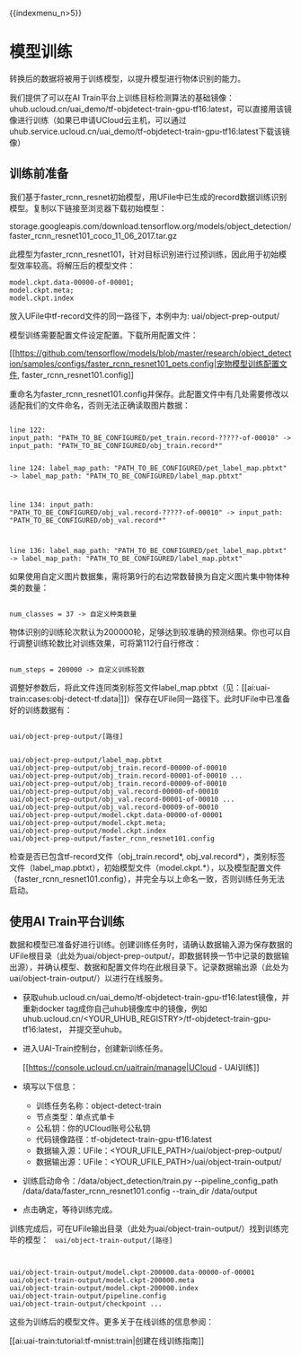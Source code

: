 {{indexmenu_n>5}}

# 模型训练
转换后的数据将被用于训练模型，以提升模型进行物体识别的能力。

我们提供了可以在AI Train平台上训练目标检测算法的基础镜像：uhub.ucloud.cn/uai\_demo/tf-objdetect-train-gpu-tf16:latest，可以直接用该镜像进行训练（如果已申请UCloud云主机，可以通过uhub.service.ucloud.cn/uai\_demo/tf-objdetect-train-gpu-tf16:latest下载该镜像）

## 训练前准备
我们基于faster\_rcnn\_resnet初始模型，用UFile中已生成的record数据训练识别模型。复制以下链接至浏览器下载初始模型：

storage.googleapis.com/download.tensorflow.org/models/object\_detection/faster\_rcnn\_resnet101\_coco\_11\_06\_2017.tar.gz

此模型为faster\_rcnn\_resnet101，针对目标识别进行过预训练，因此用于初始模型效率较高。将解压后的模型文件：

	model.ckpt.data-00000-of-00001; 
	model.ckpt.meta; 
	model.ckpt.index

放入UFile中tf-record文件的同一路径下，本例中为: uai/object-prep-output/

模型训练需要配置文件设定配置。下载所用配置文件：

[[https://github.com/tensorflow/models/blob/master/research/object_detection/samples/configs/faster_rcnn_resnet101_pets.config|宠物模型训练配置文件, faster_rcnn_resnet101.config]]

重命名为faster\_rcnn\_resnet101.config并保存。此配置文件中有几处需要修改以适配我们的文件命名，否则无法正确读取图片数据：

<code>
line 122:
input_path: "PATH_TO_BE_CONFIGURED/pet_train.record-?????-of-00010" -> input_path: "PATH_TO_BE_CONFIGURED/obj_train.record*"

line 124:
label_map_path: "PATH_TO_BE_CONFIGURED/pet_label_map.pbtxt" -> label_map_path: "PATH_TO_BE_CONFIGURED/label_map.pbtxt"

line 134:
input_path: "PATH_TO_BE_CONFIGURED/obj_val.record-?????-of-00010" -> input_path: "PATH_TO_BE_CONFIGURED/obj_val.record*"

line 136:
label_map_path: "PATH_TO_BE_CONFIGURED/pet_label_map.pbtxt" -> label_map_path: "PATH_TO_BE_CONFIGURED/label_map.pbtxt"
</code>

如果使用自定义图片数据集，需将第9行的右边常数替换为自定义图片集中物体种类的数量：

<code>
num_classes = 37 -> 自定义种类数量
</code>

物体识别的训练轮次默认为200000轮，足够达到较准确的预测结果。你也可以自行调整训练轮数比对训练效果，可将第112行自行修改：

<code>
num_steps = 200000 -> 自定义训练轮数
</code>

调整好参数后，将此文件连同类别标签文件label_map.pbtxt（见：[[ai:uai-train:cases:obj-detect-tf:data|]]）保存在UFile同一路径下。此时UFile中已准备好的训练数据有：

<code>
uai/object-prep-output/[路径]

uai/object-prep-output/label_map.pbtxt
uai/object-prep-output/obj_train.record-00000-of-00010
uai/object-prep-output/obj_train.record-00001-of-00010
...
uai/object-prep-output/obj_train.record-00009-of-00010
uai/object-prep-output/obj_val.record-00000-of-00010
uai/object-prep-output/obj_val.record-00001-of-00010
...
uai/object-prep-output/obj_val.record-00009-of-00010
uai/object-prep-output/model.ckpt.data-00000-of-00001
uai/object-prep-output/model.ckpt.meta; 
uai/object-prep-output/model.ckpt.index
uai/object-prep-output/faster_rcnn_resnet101.config
</code>

检查是否已包含tf-record文件（obj\_train.record\*, obj\_val.record\*），类别标签文件（label\_map.pbtxt），初始模型文件（model.ckpt.*），以及模型配置文件（faster\_rcnn\_resnet101.config），并完全与以上命名一致，否则训练任务无法启动。

## 使用AI Train平台训练
数据和模型已准备好进行训练。创建训练任务时，请确认数据输入源为保存数据的UFile根目录（此处为uai/object-prep-output/，即数据转换一节中记录的数据输出源），并确认模型、数据和配置文件均在此根目录下。记录数据输出源（此处为uai/object-train-output/）以进行在线服务。

  - 获取uhub.ucloud.cn/uai\_demo/tf-objdetect-train-gpu-tf16:latest镜像，并重新docker tag成你自己uhub镜像库中的镜像，例如uhub.ucloud.cn/<YOUR\_UHUB\_REGISTRY>/tf-objdetect-train-gpu-tf16:latest， 并提交至uhub。
  - 进入UAI-Train控制台，创建新训练任务。

	[[https://console.ucloud.cn/uaitrain/manage|UCloud - UAI训练]]

  - 填写以下信息：
    *   训练任务名称：object-detect-train
    *   节点类型：单点式单卡
    *   公私钥：你的UCloud账号公私钥
    *   代码镜像路径：tf-objdetect-train-gpu-tf16:latest
    *   数据输入源：UFile：<YOUR\_UFILE\_PATH>/uai/object-prep-output/
    *   数据输出源：UFile：<YOUR\_UFILE\_PATH>/uai/object-train-output/
  - 训练启动命令：/data/object\_detection/train.py \--pipeline\_config\_path /data/data/faster\_rcnn\_resnet101.config \--train_dir /data/output

  - 点击确定，等待训练完成。

训练完成后，可在UFile输出目录（此处为uai/object-train-output/）找到训练完毕的模型：
<code>
uai/object-train-output/[路径]

uai/object-train-output/model.ckpt-200000.data-00000-of-00001
uai/object-train-output/model.ckpt-200000.meta
uai/object-train-output/model.ckpt-200000.index
uai/object-train-output/pipeline.config
uai/object-train-output/checkpoint
...
</code>

这些为训练后的模型文件。更多关于在线训练的信息参阅：

[[ai:uai-train:tutorial:tf-mnist:train|创建在线训练指南]]

